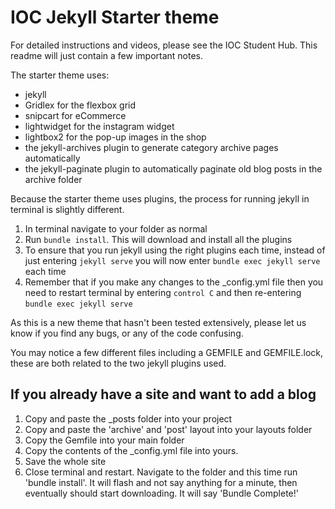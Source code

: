 # IOC Jekyll Starter theme

For detailed instructions and videos, please see the IOC Student Hub. This readme will just contain a few important notes.

The starter theme uses:
- jekyll
- Gridlex for the flexbox grid
- snipcart for eCommerce
- lightwidget for the instagram widget
- lightbox2 for the pop-up images in the shop
- the jekyll-archives plugin to generate category archive pages automatically
- the jekyll-paginate plugin to automatically paginate old blog posts in the archive folder

Because the starter theme uses plugins, the process for running jekyll in terminal is slightly different.

1. In terminal navigate to your folder as normal
2. Run `bundle install`. This will download and install all the plugins
3. To ensure that you run jekyll using the right plugins each time, instead of just entering `jekyll serve` you will now enter `bundle exec jekyll serve` each time
4. Remember that if you make any changes to the _config.yml file then you need to restart terminal by entering `control C` and then re-entering `bundle exec jekyll serve`

As this is a new theme that hasn't been tested extensively, please let us know if you find any bugs, or any of the code confusing.

You may notice a few different files including a GEMFILE and GEMFILE.lock, these are both related to the two jekyll plugins used.


## If you already have a site and want to add a blog

1. Copy and paste the _posts folder into your project
2. Copy and paste the 'archive' and 'post' layout into your layouts folder
3. Copy the Gemfile into your main folder
4. Copy the contents of the _config.yml file into yours.
5. Save the whole site
6. Close terminal and restart. Navigate to the folder and this time run 'bundle install'. It will flash and not say anything for a minute, then eventually should start downloading. It will say 'Bundle Complete!'
